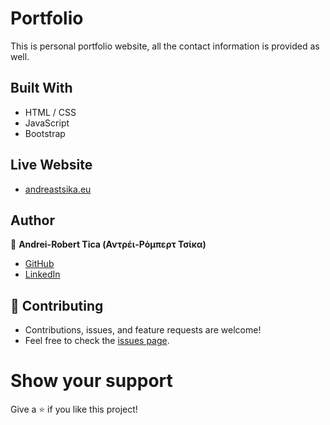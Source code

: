 # Portfolio
This is personal portfolio website, all the contact information is provided as well.

## Built With
- HTML / CSS
- JavaScript
- Bootstrap

## Live Website
- [andreastsika.eu](https://andreastsika.eu/)

## Author
:man: **Andrei-Robert Tica (Αντρέι-Ρόμπερτ Τσίκα)**
- [GitHub](https://github.com/TsikaAndreas)
- [LinkedIn](https://www.linkedin.com/in/tsika/)
## 🤝 Contributing
- Contributions, issues, and feature requests are welcome!
- Feel free to check the [issues page](https://github.com/TsikaAndreas/portfolio/issues).
# Show your support
Give a ⭐ if you like this project!
